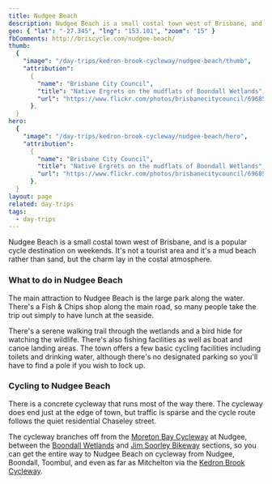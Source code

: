 ```yaml
---
title: Nudgee Beach
description: Nudgee Beach is a small costal town west of Brisbane, and is a popular cycle destination on weekends. It's not a tourist area and it is a mud beach, but its charms lay in the costal atmosphere.
geo: { "lat": "-27.345", "lng": "153.101", "zoom": "15" }
fbComments: http://briscycle.com/nudgee-beach/
thumb:
  {
    "image": "/day-trips/kedron-brook-cycleway/nudgee-beach/thumb",
    "attribution":
      {
        "name": "Brisbane City Council",
        "title": "Native Ergrets on the mudflats of Boondall Wetlands",
        "url": "https://www.flickr.com/photos/brisbanecitycouncil/6968550146",
      },
  }
hero:
  {
    "image": "/day-trips/kedron-brook-cycleway/nudgee-beach/hero",
    "attribution":
      {
        "name": "Brisbane City Council",
        "title": "Native Ergrets on the mudflats of Boondall Wetlands",
        "url": "https://www.flickr.com/photos/brisbanecitycouncil/6968550146",
      },
  }
layout: page
related: day-trips
tags:
  - day-trips
---
```


Nudgee Beach is a small costal town west of Brisbane, and is a popular cycle destination on weekends. It's not a tourist area and it's a mud beach rather than sand, but the charm lay in the costal atmosphere.

<h3>What to do in Nudgee Beach</h3>
The main attraction to Nudgee Beach is the large park along the water. There's a Fish &amp; Chips shop along the main road, so many people take the trip out simply to have lunch at the seaside.

There's a serene walking trail through the wetlands and a bird hide for watching the wildlife. There's also fishing facilities as well as boat and canoe landing areas. The town offers a few basic cycling facilities including toilets and drinking water, although there's no designated parking so you'll have to find a pole if you wish to lock up.

<h3>Cycling to Nudgee Beach</h3>
There is a concrete cycleway that runs most of the way there. The cycleway does end just at the edge of town, but traffic is sparse and the cycle route follows the quiet residential Chaseley street.

The cycleway branches off from the <a href="../moreton-bay-cycleway/">Moreton Bay Cycleway</a> at Nudgee, between the <a href="../boondall-wetlands-cycleway/">Boondall Wetlands</a> and <a href="../jim-soorley-bikeway/">Jim Soorley Bikeway</a> sections, so you can get the entire way to Nudgee Beach on cycleway from Nudgee, Boondall, Toombul, and even as far as Mitchelton via the <a href="../kedron-brook-cycleway/">Kedron Brook Cycleway</a>.
